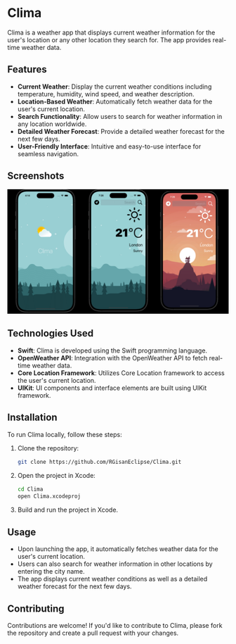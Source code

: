# Clima

Clima is a weather app that displays current weather information for the user's location or any other location they search for. The app provides real-time weather data.

## Features

- **Current Weather**: Display the current weather conditions including temperature, humidity, wind speed, and weather description.
- **Location-Based Weather**: Automatically fetch weather data for the user's current location.
- **Search Functionality**: Allow users to search for weather information in any location worldwide.
- **Detailed Weather Forecast**: Provide a detailed weather forecast for the next few days.
- **User-Friendly Interface**: Intuitive and easy-to-use interface for seamless navigation.

## Screenshots

![App UI](https://github.com/RGisanEclipse/Clima/raw/main/Clima/AppUIImagesUpdated.png)


## Technologies Used

- **Swift**: Clima is developed using the Swift programming language.
- **OpenWeather API**: Integration with the OpenWeather API to fetch real-time weather data.
- **Core Location Framework**: Utilizes Core Location framework to access the user's current location.
- **UIKit**: UI components and interface elements are built using UIKit framework.

## Installation

To run Clima locally, follow these steps:

1. Clone the repository:

    ```bash
    git clone https://github.com/RGisanEclipse/Clima.git
    ```

2. Open the project in Xcode:

    ```bash
    cd Clima
    open Clima.xcodeproj
    ```

3. Build and run the project in Xcode.

## Usage

- Upon launching the app, it automatically fetches weather data for the user's current location.
- Users can also search for weather information in other locations by entering the city name.
- The app displays current weather conditions as well as a detailed weather forecast for the next few days.

## Contributing

Contributions are welcome! If you'd like to contribute to Clima, please fork the repository and create a pull request with your changes.

